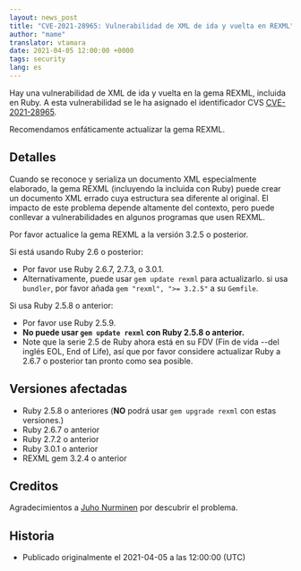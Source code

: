 ```yaml
---
layout: news_post
title: "CVE-2021-28965: Vulnerabilidad de XML de ida y vuelta en REXML"
author: "mame"
translator: vtamara
date: 2021-04-05 12:00:00 +0000
tags: security
lang: es
---
```


Hay una vulnerabilidad de XML de ida y vuelta en la gema REXML, incluida
en Ruby. A esta vulnerabilidad se le ha asignado el identificador CVS
[CVE-2021-28965](https://cve.mitre.org/cgi-bin/cvename.cgi?name=CVE-2021-28965).

Recomendamos enfáticamente actualizar la gema REXML.

## Detalles

Cuando se reconoce y serializa un documento XML especialmente elaborado,
la gema REXML (incluyendo la incluida con Ruby) puede crear un documento
XML errado cuya estructura sea diferente al original.  El impacto de este
problema depende altamente del contexto, pero puede conllevar a
vulnerabilidades en algunos programas que usen REXML.

Por favor actualice la gema REXML a la versión 3.2.5 o posterior.

Si está usando Ruby 2.6 o posterior:

* Por favor use Ruby 2.6.7, 2.7.3, o 3.0.1.
* Alternativamente, puede usar `gem update rexml` para actualizarlo.
  si usa `bundler`, por favor añada `gem "rexml", ">= 3.2.5"` a su
`Gemfile`.

Si usa Ruby 2.5.8 o anterior:

* Por favor use Ruby 2.5.9.
* <strong>No puede usar `gem update rexml` con Ruby 2.5.8 o anterior.</strong>
* Note que la serie 2.5 de Ruby ahora está en su FDV (Fin de vida --del inglés
EOL, End of Life), así que por favor considere actualizar Ruby a 2.6.7 o
posterior tan pronto como sea posible.

## Versiones afectadas

* Ruby 2.5.8 o anteriores (<strong>NO</strong> podrá usar `gem upgrade rexml`
  con estas versiones.)
* Ruby 2.6.7 o anterior
* Ruby 2.7.2 o anterior
* Ruby 3.0.1 o anterior
* REXML gem 3.2.4 o anterior

## Creditos

Agradecimientos a [Juho Nurminen](https://hackerone.com/jupenur) por
descubrir el problema.

## Historia

* Publicado originalmente el 2021-04-05 a las 12:00:00 (UTC)
